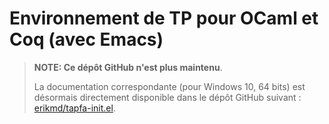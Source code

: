 # Environnement de TP pour OCaml et Coq (avec Emacs)

> **NOTE: Ce dépôt GitHub n'est plus maintenu**.
>
> La documentation correspondante (pour Windows 10, 64 bits) est
> désormais directement disponible dans le dépôt GitHub suivant :
> [erikmd/tapfa-init.el](https://github.com/erikmd/tapfa-init.el).

